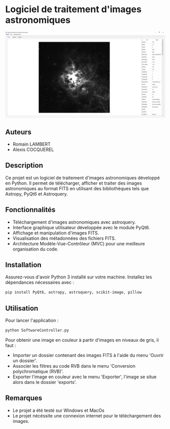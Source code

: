 # Logiciel de traitement d'images astronomiques

<p align="center">
  <a href="https://getstream.io/tutorials/android-chat/">
    <img src="/docs/InterfaceLogiciel.PNG"/>
  </a>
</p>

## Auteurs

- Romain LAMBERT
- Alexis COCQUEREL

## Description

Ce projet est un logiciel de traitement d'images astronomiques développé en Python. Il permet de télécharger, afficher et traiter des images astronomiques au format FITS en utilisant des bibliothèques tels que Astropy, PyQt6 et Astroquery.

## Fonctionnalités

- Téléchargement d'images astronomiques avec astroquery.
- Interface graphique utilisateur développée avec le module PyQt6.
- Affichage et manipulation d'images FITS.
- Visualisation des métadonnées des fichiers FITS.
- Architecture Modèle-Vue-Contrôleur (MVC) pour une meilleure organisation du code.

## Installation

Assurez-vous d'avoir Python 3 installé sur votre machine. Installez les dépendances nécessaires avec :

```bash
pip install PyQt6, astropy, astroquery, scikit-image, pillow
```

## Utilisation

Pour lancer l'application :

```bash
python SoftwareController.py
```

Pour obtenir une image en couleur à partir d'images en niveaux de gris, il faut :
- Importer un dossier contenant des images FITS à l'aide du menu 'Ouvrir un dossier'.
- Associer les filtres au code RVB dans le menu 'Conversion polychromatique (RVB)'.
- Exporter l'image en couleur avec le menu 'Exporter', l'image se situe alors dans le dossier 'exports'.

## Remarques

- Le projet a été testé sur Windows et MacOs
- Le projet nécéssite une connexion internet pour le téléchargement des images.
